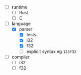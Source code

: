 

 - [ ] runtime
   - [ ] Rust
   - [ ] C 
 - [ ] language
   - [x] parser
     - [x] tests
     - [x] i32
     - [x] f32
     - [ ] explicit syntax eg `123f32`
 - [ ] compiler
   - [ ] i32
   - [ ] f32
